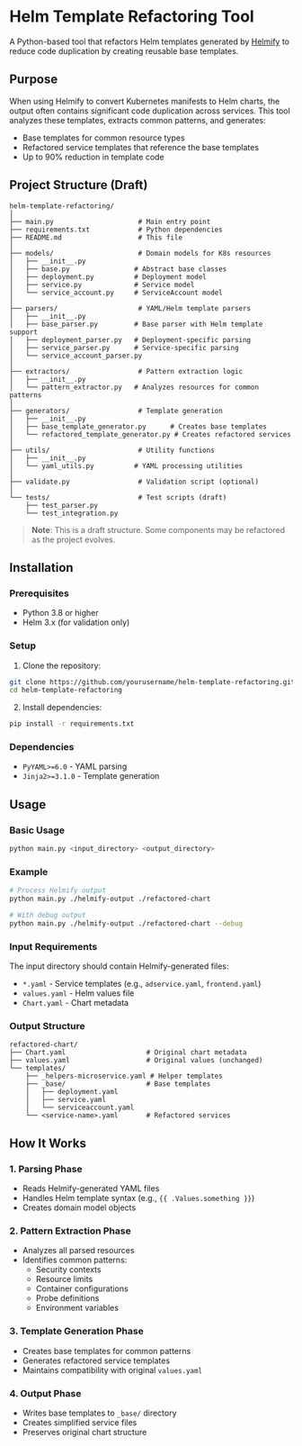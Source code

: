 # Helm Template Refactoring Tool

A Python-based tool that refactors Helm templates generated by [Helmify](https://github.com/arttor/helmify) to reduce code duplication by creating reusable base templates.

## Purpose

When using Helmify to convert Kubernetes manifests to Helm charts, the output often contains significant code duplication across services. This tool analyzes these templates, extracts common patterns, and generates:
- Base templates for common resource types
- Refactored service templates that reference the base templates
- Up to 90% reduction in template code

## Project Structure (Draft)

```
helm-template-refactoring/
│
├── main.py                     # Main entry point
├── requirements.txt            # Python dependencies
├── README.md                   # This file
│
├── models/                     # Domain models for K8s resources
│   ├── __init__.py            
│   ├── base.py                # Abstract base classes
│   ├── deployment.py          # Deployment model
│   ├── service.py             # Service model
│   └── service_account.py     # ServiceAccount model
│
├── parsers/                    # YAML/Helm template parsers
│   ├── __init__.py            
│   ├── base_parser.py         # Base parser with Helm template support
│   ├── deployment_parser.py   # Deployment-specific parsing
│   ├── service_parser.py      # Service-specific parsing
│   └── service_account_parser.py
│
├── extractors/                 # Pattern extraction logic
│   ├── __init__.py            
│   └── pattern_extractor.py   # Analyzes resources for common patterns
│
├── generators/                 # Template generation
│   ├── __init__.py            
│   ├── base_template_generator.py      # Creates base templates
│   └── refactored_template_generator.py # Creates refactored services
│
├── utils/                      # Utility functions
│   ├── __init__.py            
│   └── yaml_utils.py          # YAML processing utilities
│
├── validate.py                 # Validation script (optional)
│
└── tests/                      # Test scripts (draft)
    ├── test_parser.py         
    └── test_integration.py    
```

> **Note**: This is a draft structure. Some components may be refactored as the project evolves.

## Installation

### Prerequisites
- Python 3.8 or higher
- Helm 3.x (for validation only)

### Setup

1. Clone the repository:
```bash
git clone https://github.com/yourusername/helm-template-refactoring.git
cd helm-template-refactoring
```

2. Install dependencies:
```bash
pip install -r requirements.txt
```

### Dependencies
- `PyYAML>=6.0` - YAML parsing
- `Jinja2>=3.1.0` - Template generation

## Usage

### Basic Usage

```bash
python main.py <input_directory> <output_directory>
```

### Example

```bash
# Process Helmify output
python main.py ./helmify-output ./refactored-chart

# With debug output
python main.py ./helmify-output ./refactored-chart --debug
```

### Input Requirements

The input directory should contain Helmify-generated files:
- `*.yaml` - Service templates (e.g., `adservice.yaml`, `frontend.yaml`)
- `values.yaml` - Helm values file
- `Chart.yaml` - Chart metadata

### Output Structure

```
refactored-chart/
├── Chart.yaml                    # Original chart metadata
├── values.yaml                   # Original values (unchanged)
└── templates/
    ├── _helpers-microservice.yaml # Helper templates
    ├── _base/                    # Base templates
    │   ├── deployment.yaml
    │   ├── service.yaml
    │   └── serviceaccount.yaml
    └── <service-name>.yaml       # Refactored services
```

## How It Works

### 1. **Parsing Phase**
- Reads Helmify-generated YAML files
- Handles Helm template syntax (e.g., `{{ .Values.something }}`)
- Creates domain model objects

### 2. **Pattern Extraction Phase**
- Analyzes all parsed resources
- Identifies common patterns:
  - Security contexts
  - Resource limits
  - Container configurations
  - Probe definitions
  - Environment variables

### 3. **Template Generation Phase**
- Creates base templates for common patterns
- Generates refactored service templates
- Maintains compatibility with original `values.yaml`

### 4. **Output Phase**
- Writes base templates to `_base/` directory
- Creates simplified service files
- Preserves original chart structure